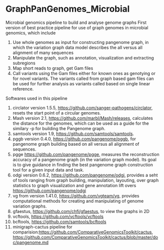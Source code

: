 # GraphPanGenomes_Microbial
Microbial genomics pipeline to build and analyse genome graphs
First version of best practice pipeline for use of graph genomes in microbial genomics, which include 
1) Use whole genomes as input for constructing pangenome graph, in which the variation graph data model describes the all versus all alignment of many sequences 
2) Manipulate the graph, such as annotation, visualization and extracting  subregions
3) Map short reads to graph, get Gam files
4) Call variants using the Gam files either for known ones as genotying or for novel variants. 
The variants called from graph based gam files can be used for further analysis as variants called based on single linear reference.

Softwares used in this pipeline 
1) circlator version 1.5.5, https://github.com/sanger-pathogens/circlator, resets the start point of a circular genomes. 
2) Mash version 2.1, https://github.com/marbl/Mash/releases, calculates the distance for the genomes, which can be used as a guide for the similary -p for building the Pangenome graph. 
3) samtools version 1.9, https://github.com/samtools/samtools. 
4) pggb version 0.4.0, https://github.com/pangenome/pggb, for pangenome graph building based on all versus all alignment of sequences. 
5) pgge https://github.com/pangenome/pgge, measures the reconstruction accuracy of a pangenome graph (in the variation graph model). Its goal is to give guidance in finding the best pangenome graph construction tool for a given input data and task. 
6) odgi version 0.6.2, https://github.com/pangenome/odgi, provides a seht of tools ranging from graph building, manipulation, layouting, over graph statistics to graph visualization and gene annotation lift overs https://github.com/pangenome/odgi 
7) vg from version 1.41.0, https://github.com/vgteam/vg, provides computational methods for creating and manipulating of genome variation graphs.
8) gfaestus, https://github.com/chfi/gfaestus, to view the graphs in 2D 
9) vcftools, https://github.com/vcftools/vcftools
10) bcftools, https://github.com/samtools/bcftools
11) minigraph-cactus pipeline for comparision:https://github.com/ComparativeGenomicsToolkit/cactus, https://github.com/ComparativeGenomicsToolkit/cactus/blob/master/doc/pangenome.md
